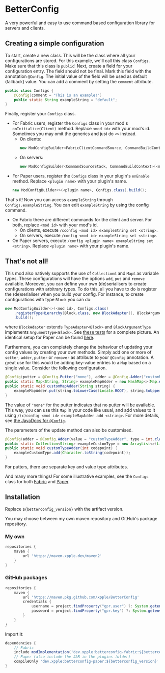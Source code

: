 # BetterConfig
A very powerful and easy to use command based configuration library for servers and clients.

## Creating a simple configuration
To start, create a new class. This will be the class where all your configurations are stored. For this example, we'll
call this class `Configs`. Make sure that this class is `public`! Next, create a field for your configuration entry. The
field should not be final. Mark this field with the annotation `@Config`. The initial value of the field will be used as
default (fallback) value. You can add a comment by setting the `comment` attribute.
```java
public class Configs {
    @Config(comment = "This is an example!")
    public static String exampleString = "default";
}
```
Finally, register your `Configs` class.
- For Fabric users, register the `Configs` class in your mod's `onInitialize(Client)` method. Replace `<mod id>` with your 
mod's id. Sometimes you may omit the generics and just do `<>` instead.
  - On clients:
    ```java
    new ModConfigBuilder<FabricClientCommandSource, CommandBuildContext>(<mod id>, Configs.class).build();
    ```
  - On servers:
    ```java
    new ModConfigBuilder<CommandSourceStack, CommandBuildContext>(<mod id>, Configs.class).build();
    ```
- For Paper users, register the `Configs` class in your plugin's `onEnable` method. Replace `<plugin name>` with your
plugin's name.
  ```java
  new ModConfigBuilder<>(<plugin name>, Configs.class).build();
  ```
That's it! Now you can access `exampleString` through `Configs.exampleString`. You can edit `exampleString` by using the
config command.
- On Fabric there are different commands for the client and server.  For both, replace `<mod id>` with your mod's id.
  - On clients, execute `/cconfig <mod id> exampleString set <string>`.
  - On servers, execute `/config <mod id> exampleString set <string>`.
- On Paper servers, execute `/config <plugin name> exampleString set <string>`. Replace `<plugin name>` with your
plugin's name.

## That's not all!
This mod also natively supports the use of `Collection`s and `Map`s as variable types. These configurations will have
the options `add`, `put` and `remove` available. Moreover, you can define your own (de)serialisers to create
configurations with arbitrary types. To do this, all you have to do is register the (de)serialiser when you build your
config. For instance, to create configurations with type `Block` you can do
```java
new ModConfigBuilder<>(<mod id>, Configs.class)
    .registerTypeHierarchy(Block.class, new BlockAdapter(), BlockArgumentType::block)
    .build();
```
where `BlockAdapter` extends `TypeAdapter<Block>` and `BlockArgumentType` implements `ArgumentType<Block>`. See
[these tests](fabric/src/testmod/java/dev/xpple/betterconfig) for a complete picture. An identical setup for Paper can
be found [here](paper/src/testplugin/java/dev/xpple/betterconfig).

Furthermore, you can completely change the behaviour of updating your config values by creating your own methods. Simply
add one or more of `setter`, `adder`, `putter` or `remover` as attribute to your `@Config` annotation. A great use for
this would be adding key-value entries to a `Map` based on a single value. Consider the following configuration.
```java
@Config(putter = @Config.Putter("none"), adder = @Config.Adder("customMapAdder"))
public static Map<String, String> exampleMapAdder = new HashMap<>(Map.of("a", "A", "b", "B"));
public static void customMapAdder(String string) {
    exampleMapAdder.put(string.toLowerCase(Locale.ROOT), string.toUpperCase(Locale.ROOT));
}
```
The value of `"none"` for the putter indicates that no putter will be available. This way, you can use this `Map` in your
code like usual, and add values to it using `/(c)config <mod id> exampleMapAdder add <string>`. For more details, see
[the JavaDocs for `@Config`](common/src/main/java/dev/xpple/betterconfig/api/Config.java).

The parameters of the update method can also be customised.
```java
@Config(adder = @Config.Adder(value = "customTypeAdder", type = int.class))
public static Collection<String> exampleCustomType = new ArrayList<>(List.of("%", "@"));
public static void customTypeAdder(int codepoint) {
    exampleCustomType.add(Character.toString(codepoint));
}
```
For putters, there are separate key and value type attributes.

And many more things! For some illustrative examples, see the `Configs` class for both
[Fabric](fabric/src/testmod/java/dev/xpple/betterconfig/Configs.java) and
[Paper](paper/src/testplugin/java/dev/xpple/betterconfig/Configs.java).

## Installation
Replace `${betterconfig_version}` with the artifact version.

You may choose between my own maven repository and GitHub's package repository.
### My own
```gradle
repositories {
    maven {
        url 'https://maven.xpple.dev/maven2'
    }
}
```
### GitHub packages
```gradle
repositories {
    maven {
        url 'https://maven.pkg.github.com/xpple/BetterConfig'
        credentials {
            username = project.findProperty("gpr.user") ?: System.getenv("USERNAME")
            password = project.findProperty("gpr.key") ?: System.getenv("TOKEN")
        }
    }
}
```
Import it:
```gradle
dependencies {
    // Fabric
    include modImplementation('dev.xpple:betterconfig-fabric:${betterconfig-version}')
    // Paper (also include the JAR in the plugins folder)
    compileOnly 'dev.xpple:betterconfig-paper:${betterconfig_version}'
}
```
